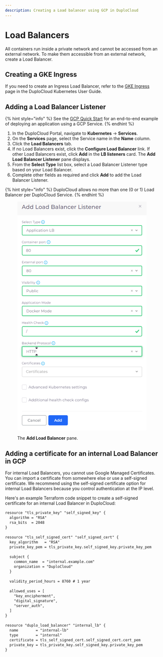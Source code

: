 ```yaml
---
description: Creating a Load balancer using GCP in DuploCloud
---
```


# Load Balancers

All containers run inside a private network and cannot be accessed from an external network. To make them accessible from an external network, create a Load Balancer.

## Creating a GKE Ingress

If you need to create an Ingress Load Balancer, refer to the [GKE Ingress](../../kubernetes-overview/ingress-loadbalancer/gke-ingress.md) page in the DuploCloud Kubernetes User Guide.&#x20;

## Adding a Load Balancer Listener

{% hint style="info" %}
See the [GCP Quick Start](../quick-start/) for an end-to-end example of deploying an application using a GCP Service.
{% endhint %}

1. In the DuploCloud Portal, navigate to **Kubernetes** -> **Services**.
2. On the **Services** page, select the Service name in the **Name** column.
3. Click the **Load Balancers** tab.
4. If no Load Balancers exist, click the **Configure Load Balancer** link. If other Load Balancers exist, click **Add** in the **LB listeners** card. The **Add Load Balancer Listener** pane displays.
5. From the **Select Type** list box, select a Load Balancer Listener type based on your Load Balancer.
6. Complete other fields as required and click **Add** to add the Load Balancer Listener.

{% hint style="info" %}
DuploCloud allows no more than one (0 or 1) Load Balancer per DuploCloud Service.
{% endhint %}

<div align="left">

<figure><img src="../../.gitbook/assets/image (82).png" alt=""><figcaption><p>The <strong>Add Load Balancer</strong> pane.</p></figcaption></figure>

</div>

## Adding a certificate for an internal Load Balancer in GCP

For internal Load Balancers, you cannot use Google Managed Certificates. You can import a certificate from somewhere else or use a self-signed certificate. We recommend using the self-signed certificate option for internal Load Balancers because you control authentication at the IP level.&#x20;

Here's an example Terraform code snippet to create a self-signed certificate for an internal Load Balancer in DuploCloud:

```
resource "tls_private_key" "self_signed_key" {
  algorithm = "RSA"
  rsa_bits  = 2048
}

resource "tls_self_signed_cert" "self_signed_cert" {
  key_algorithm   = "RSA"
  private_key_pem = tls_private_key.self_signed_key.private_key_pem

  subject {
    common_name  = "internal.example.com"
    organization = "DuploCloud"
  }

  validity_period_hours = 8760 # 1 year

  allowed_uses = [
    "key_encipherment",
    "digital_signature",
    "server_auth",
  ]
}

resource "duplo_load_balancer" "internal_lb" {
  name        = "internal-lb"
  type        = "internal"
  certificate = tls_self_signed_cert.self_signed_cert.cert_pem
  private_key = tls_private_key.self_signed_key.private_key_pem
}
```

